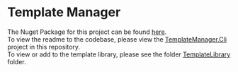 # Template Manager

The Nuget Package for this project can be found [here](https://www.nuget.org/packages/TemplateManager.Cli).  
To view the readme to the codebase, please view the [TemplateManager.Cli](https://github.com/Mossynugget/TemplateManager/tree/main/TemplateManager.Cli) project in this repository.  
To view or add to the template library, please see the folder [TemplateLibrary](https://github.com/Mossynugget/TemplateManager/tree/main/TemplateLibrary) folder.  